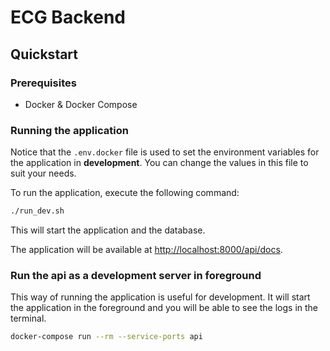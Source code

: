 # ECG Backend

## Quickstart

### Prerequisites

- Docker & Docker Compose

### Running the application

Notice that the `.env.docker` file is used to set the environment variables for the application in **development**. You can change the values in this file to suit your needs.

To run the application, execute the following command:

```bash
./run_dev.sh
```

This will start the application and the database. 

The application will be available at [http://localhost:8000/api/docs](http://localhost:8000/api/docs).

### Run the api as a development server in foreground

This way of running the application is useful for development. It will start the application in the foreground and you will be able to see the logs in the terminal.

```bash
docker-compose run --rm --service-ports api
```